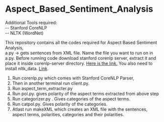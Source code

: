 # Aspect_Based_Sentiment_Analysis

Additional Tools required:  
-- Stanford CoreNLP  
-- NLTK (WordNet)  

This repository contains all the codes required for Aspect Based Sentiment Analysis,  
a.py -> gets sentences from XML file. Name the file you want to run on in a.py.
Before running code download stanford corenlp server, extract it and place it inside corenlp-server directory. [Here is the link.](http://nlp.stanford.edu/software/stanford-corenlp-full-2014-08-27.zip)
You also need to install nltk_data. [Link](https://www.nltk.org/data.html).
1. Run corenlp.py which comes with Stanford CoreNLP Parser,  
2. Then in another terminal run client.py.
3. Run aspect_term_extracter.py  
4. Run pol.py. gives polarity of the aspect terms extracted from above step  
5. Run categorizer.py . Gives categories of the aspect terms.  
6. Run catpol.py. Gives polarity of the categories.  
7. Atlast run makeXML which creates an XML file with the sentences, aspect terms, polarities, categories and their polarities.  
